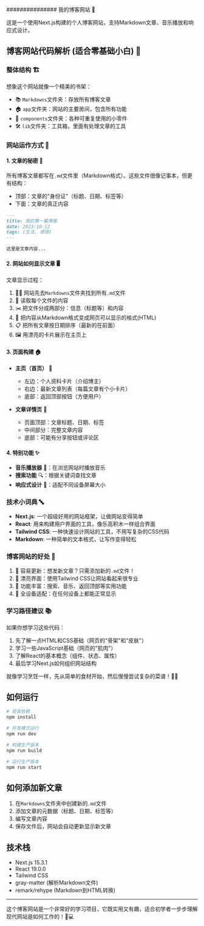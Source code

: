 ############### 我的博客网站 🚀

这是一个使用Next.js构建的个人博客网站，支持Markdown文章、音乐播放和响应式设计。

## 博客网站代码解析 (适合零基础小白) 🌈

### 整体结构 🏗️

想象这个网站就像一个精美的书架：
- 📚 `Markdowns`文件夹：存放所有博客文章
- 🏠 `app`文件夹：网站的主要房间，包含所有功能
- 🧩 `components`文件夹：各种可重复使用的小零件
- 🛠️ `lib`文件夹：工具箱，里面有处理文章的工具

### 网站运作方式 🔄

#### 1. 文章的秘密 📝
所有博客文章都写在`.md`文件里（Markdown格式）。这些文件很像记事本，但更有结构：
- 顶部：文章的"身份证"（标题、日期、标签等）
- 下面：文章的真正内容

```md
---
title: 我的第一篇博客
date: 2023-10-12
tags: [生活, 感悟]
---

这里是文章内容...
```

#### 2. 网站如何显示文章 🖥️

文章显示过程：
1. 🧙‍♀️ 网站先去`Markdowns`文件夹找到所有`.md`文件
2. 📖 读取每个文件的内容
3. ✂️ 把文件分成两部分：信息（标题等）和内容
4. 🎨 把内容从Markdown格式变成网页可以显示的格式(HTML)
5. 📋 把所有文章按日期排序（最新的在前面）
6. 🖼️ 用漂亮的卡片展示在主页上

#### 3. 页面构建 🏠

- **主页（首页）** 🏡
  - 左边：个人资料卡片（介绍博主）
  - 右边：最新文章列表（每篇文章有个小卡片）
  - 底部：返回顶部按钮（方便用户）

- **文章详情页** 📄
  - 页面顶部：文章标题、日期、标签
  - 中间部分：完整文章内容
  - 底部：可能有分享按钮或评论区

#### 4. 特别功能 ✨

- **音乐播放器** 🎵：在浏览网站时播放音乐
- **搜索功能** 🔍：根据关键词查找文章
- **响应式设计** 📱：适配不同设备屏幕大小

### 技术小词典 🔤

- **Next.js**: 一个超级好用的网站框架，让做网站变得简单
- **React**: 用来构建用户界面的工具，像乐高积木一样组合界面
- **Tailwind CSS**: 一种快速设计网站的工具，不用写复杂的CSS代码
- **Markdown**: 一种简单的文本格式，让写作变得轻松

### 博客网站的好处 🌟

1. 🚀 容易更新：想发新文章？只需添加新的`.md`文件！
2. 🌈 漂亮界面：使用Tailwind CSS让网站看起来很专业
3. 🎯 功能丰富：搜索、音乐、返回顶部等实用功能
4. 📱 全设备适配：在任何设备上都能正常显示

### 学习路径建议 📚

如果你想学习这些代码：

1. 先了解一点HTML和CSS基础（网页的"骨架"和"皮肤"）
2. 学习一些JavaScript基础（网页的"肌肉"）
3. 了解React的基本概念（组件、状态、属性）
4. 最后学习Next.js如何组织网站结构

就像学习烹饪一样，先从简单的食材开始，然后慢慢尝试复杂的菜谱！👨‍🍳

## 如何运行

```bash
# 安装依赖
npm install

# 开发模式运行
npm run dev

# 构建生产版本
npm run build

# 运行生产版本
npm run start
```

## 如何添加新文章

1. 在`Markdowns`文件夹中创建新的`.md`文件
2. 添加文章的元数据（标题、日期、标签等）
3. 编写文章内容
4. 保存文件后，网站会自动更新显示新文章

## 技术栈

- Next.js 15.3.1
- React 19.0.0
- Tailwind CSS
- gray-matter (解析Markdown文件)
- remark/rehype (Markdown到HTML转换)

---

这个博客网站是一个非常好的学习项目，它既实用又有趣，适合初学者一步步理解现代网站是如何工作的！🌟💻
